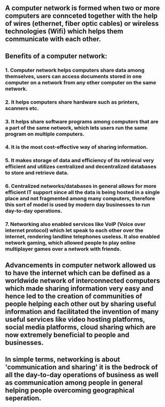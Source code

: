 ## A computer network is formed when two or more computers are connceted together with the help of wires (ethernet, fiber optic cables) or wireless technologies (Wifi) which helps them communicate with each other.

## Benefits of a computer network:

###  1. Computer network helps computers share data among themselves, users can access documents stored in one computer on a network from any other computer on the same network.

###  2.  It helps computers share hardware such as printers, scanners etc.

###  3.  It helps share software programs among computers that are a part of the same network, which lets users run the same program on multiple computers.

###  4. It is the most cost-effective way of sharing information.

###  5. It makes storage of data and efficiency of its retrieval very efficient and utilizes centralized and decentralized databases to store and retrieve data.

### 6.  Centralized networks/databases in general allows for more efficient IT support since all the data is being hosted in a single place and not fragmented among many computers, therefore this sort of model is used by modern day businesses to run day-to-day operations.
### 7.  Networking also enabled services like VoIP (Voice over internet protocol) which let speak to each other over the internet, rendering landline telephones useless. It also enabled network gaming, which allowed people to play online multiplayer games over a network with friends. 

## Advancements in computer network allowed us to have the internet which can be defined as a worldwide network of interconnected computers which made sharing information very easy and hence led to the creation of communities of people helping each other out by sharing useful information and facilitated the invention of many useful services like video hosting platforms, social media platforms, cloud sharing which are now extremely beneficial to people and businesses. 


## In simple terms, networking is about 'communication and sharing' it is the bedrock of all the day-to-day operations of business as well as communication among people in general helping people overcoming geographical seperation. 
